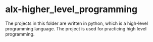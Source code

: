 # alx-higher_level_programming
The projects in this folder are written in python, which is a high-level programming language.
The project is used for practicing high level programming.
